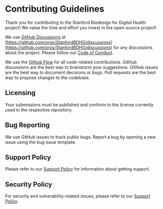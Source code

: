 <!--

This source file is part of the Stanford Biodesign for Digital Health open-source project

SPDX-FileCopyrightText: 2022 Stanford Biodesign for Digital Health and the project authors (see CONTRIBUTORS.md)

SPDX-License-Identifier: MIT

-->

# Contributing Guidelines

Thank you for contributing to the Stanford Biodesign for Digital Health project! We value the time and effort you invest in the open-source project!

We use [GitHub Discussions](https://docs.github.com/en/discussions) at [https://github.com/orgs/StanfordBDHG/discussions](https://github.com/orgs/StanfordBDHG/discussions) for any discussions about the project.
Please follow our [Code of Conduct](https://github.com/StanfordBDHG/.github/blob/main/CODE_OF_CONDUCT.md).

We use the [Github Flow](https://guides.github.com/introduction/flow/index.html) for all code-related contributions.
GitHub discussions are the best way to brainstorm your suggestions. 
GitHub issues are the best way to document decisions or bugs.
Pull requests are the best way to propose changes to the codebase.

## Licensing

Your submissions must be published and conform to the license currently used in the respective repository.

## Bug Reporting

We use GitHub issues to track public bugs. Report a bug by opening a new issue using the bug issue template.

## Support Policy

Please refer to our [Support Policy](https://github.com/StanfordBDHG/.github/blob/main/SUPPORT.md) for information about getting support. 

## Security Policy

For security and vulnerability-related issues, please refer to our [Support Policy](https://github.com/StanfordBDHG/.github/blob/main/SUPPORT.md).